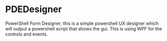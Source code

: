 # PDEDesigner
PowerShell Form Designer, this is a simple powershell UX designer which will output a powershell script that shows the gui. This is using WPF for the controls and events.

